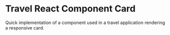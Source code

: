 # Travel React Component Card
Quick implementation of a component used in a travel application rendering a responsive card.
